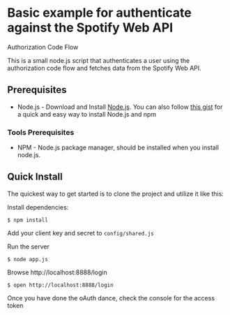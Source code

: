 # Basic example for authenticate against the Spotify Web API

Authorization Code Flow

This is a small node.js script that authenticates a user using the authorization code flow and fetches data from the Spotify Web API.

## Prerequisites
* Node.js - Download and Install [Node.js](http://www.nodejs.org/download/). You can also follow [this gist](https://gist.github.com/isaacs/579814) for a quick and easy way to install Node.js and npm

### Tools Prerequisites
* NPM - Node.js package manager, should be installed when you install node.js.

## Quick Install
  The quickest way to get started is to clone the project and utilize it like this:

  Install dependencies:

    $ npm install

  Add your client key and secret to `config/shared.js`

  Run the server

    $ node app.js

  Browse http://localhost:8888/login

    $ open http://localhost:8888/login
  
  Once you have done the oAuth dance, check the console for the access token
